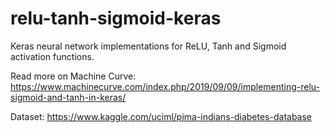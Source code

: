 # relu-tanh-sigmoid-keras
Keras neural network implementations for ReLU, Tanh and Sigmoid activation functions.

Read more on Machine Curve: https://www.machinecurve.com/index.php/2019/09/09/implementing-relu-sigmoid-and-tanh-in-keras/

Dataset: https://www.kaggle.com/uciml/pima-indians-diabetes-database